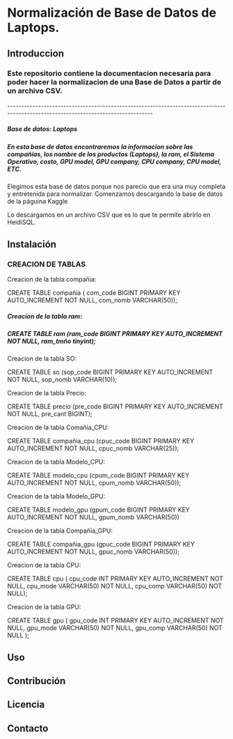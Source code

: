 <h1> Normalización de Base de Datos de Laptops.</h1><p>
<h2>Introduccion</h2> <p>
<h3>Este repositorio contiene la documentacion necesaria para poder hacer la normalizacion de una Base de Datos a partir de un archivo CSV.</h3> <p>
----------------------------------------------------------------------------------------------------------------------------------
<h5>Base de datos: Laptops</h5>

<h5>En esta base de datos encontraremos la informacion sobre las compañias, los nombre de los productos (Laptops), la ram, el Sistema Operativo, costo, GPU model, GPU company, CPU company, CPU model, ETC. </h5>

Elegimos esta base de datos porque nos parecio que era una muy completa y entretenida para normalizar. Comenzamos descargando la base de datos de la páguina Kaggle

Lo descargamos en un archivo CSV que es lo que te permite abrirlo en HeidiSQL.

<h2>Instalación
<h3>CREACION DE TABLAS</h3>
  
<p>Creacion de la tabla compañia:</p>
   <SQL>CREATE TABLE compañia ( com_code BIGINT PRIMARY KEY AUTO_INCREMENT NOT NULL,  com_nomb VARCHAR(50));</SQL> 

<h5><p>Creacion de la tabla ram:</p></h5>
    <h5>CREATE TABLE ram (ram_code BIGINT PRIMARY KEY AUTO_INCREMENT NOT NULL,  
ram_tmño tinyint);</h5>

<p>Creacion de la tabla SO:</p>
    CREATE TABLE so (sop_code BIGINT PRIMARY KEY AUTO_INCREMENT NOT NULL,  
	sop_nomb VARCHAR(10));

<p>Creacion de la tabla Precio:</p>
    CREATE TABLE precio (pre_code BIGINT PRIMARY KEY AUTO_INCREMENT NOT NULL, pre_cant BIGINT);

 <p>Creacion de la tabla Comañia_CPU:</p>
    CREATE TABLE compañia_cpu (cpuc_code BIGINT PRIMARY KEY AUTO_INCREMENT NOT NULL,  cpuc_nomb VARCHAR(25));

<p>Creacion de la tabla Modelo_CPU:</p>    
    CREATE TABLE modelo_cpu (cpum_code BIGINT PRIMARY KEY AUTO_INCREMENT NOT NULL,  cpum_nomb VARCHAR(50));
    
<p>Creacion de la tabla Modelo_GPU:</p> 
    CREATE TABLE modelo_gpu (gpum_code BIGINT PRIMARY KEY AUTO_INCREMENT NOT NULL,  gpum_nomb VARCHAR(50))

<p>Creacion de la tabla Compañia_GPU:</p> 
    CREATE TABLE compañia_gpu (gpuc_code BIGINT PRIMARY KEY AUTO_INCREMENT NOT NULL,  gpuc_nomb VARCHAR(50));

<p>Creacion de la tabla CPU:</p> 
    CREATE TABLE cpu (
    cpu_code INT PRIMARY KEY AUTO_INCREMENT NOT NULL,
    cpu_mode VARCHAR(50) NOT NULL,
    cpu_comp VARCHAR(50) NOT NULL);

<p>Creacion de la tabla GPU:</p> 
    CREATE TABLE gpu (
    gpu_code INT PRIMARY KEY AUTO_INCREMENT NOT NULL,
    gpu_mode VARCHAR(50) NOT NULL,
    gpu_comp VARCHAR(50) NOT NULL
);

    


<h2>Uso

<h2>Contribución

<h2>Licencia

<h2>Contacto
